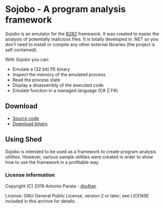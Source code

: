 # Sojobo - A program analysis framework

_Sojobo_ is an emulator for the <a target="_blank" href="https://b2r2.org/">B2R2</a> framework. It was created to easier the analysis of potentially malicious files. It is totally developed in .NET so you don't need to install or compile any other external libraries (the project is self contained).

With _Sojobo_ you can:
* Emulate a (32 bit) PE binary
* Inspect the memory of the emulated process
* Read the process state
* Display a disassembly of the executed code
* Emulate function in a managed language (C# || F#)

## Download
 - [Source code][1]
 - [Download binary][2]

## Using Shed
_Sojobo_ is intended to be used as a framework to create program analysis utilities. However, various sample utilities were created in order to show how to use the framework in a profitable way.

### License information

Copyright (C) 2019 Antonio Parata - <a href="https://twitter.com/s4tan">@s4tan</a>

License: GNU General Public License, version 2 or later; see LICENSE included in this archive for details.

  [1]: https://github.com/enkomio/sojobo/tree/master/Src
  [2]: https://github.com/enkomio/sojobo/releases/latest
